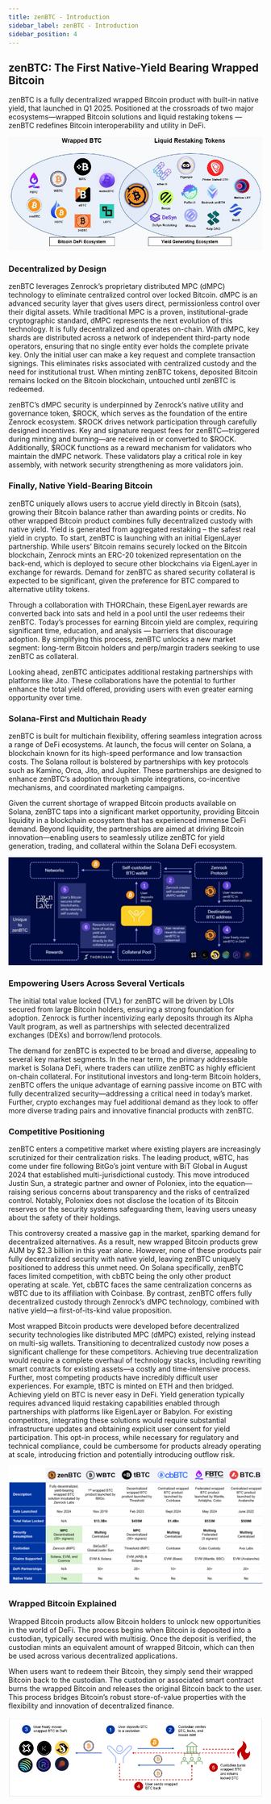 ```yaml
---
title: zenBTC - Introduction
sidebar_label: zenBTC - Introduction
sidebar_position: 4
---
```


## zenBTC: The First Native-Yield Bearing Wrapped Bitcoin

zenBTC is a fully decentralized wrapped Bitcoin product with built-in native yield, that launched in Q1 2025. Positioned at the crossroads of two major ecosystems—wrapped Bitcoin solutions and liquid restaking tokens — zenBTC redefines Bitcoin interoperability and utility in DeFi.

<div style={{maxWidth: "900px", margin: "0 auto"}}>

![Wrapped BTC vs Liquid Restaking Tokens](../../static/img/wrapped-btc-lrt.png)

</div>

### Decentralized by Design

zenBTC leverages Zenrock’s proprietary distributed MPC (dMPC) technology to eliminate centralized control over locked Bitcoin. dMPC is an advanced security layer that gives users direct, permissionless control over their digital assets. While traditional MPC is a proven, institutional-grade cryptographic standard, dMPC represents the next evolution of this technology. It is fully decentralized and operates on-chain. With dMPC, key shards are distributed across a network of independent third-party node operators, ensuring that no single entity ever holds the complete private key. Only the initial user can make a key request and complete transaction signings. This eliminates risks associated with centralized custody and the need for institutional trust. When minting zenBTC tokens, deposited Bitcoin remains locked on the Bitcoin blockchain, untouched until zenBTC is redeemed.

zenBTC’s dMPC security is underpinned by Zenrock’s native utility and governance token, $ROCK, which serves as the foundation of the entire Zenrock ecosystem. $ROCK drives network participation through carefully designed incentives. Key and signature request fees for zenBTC—triggered during minting and burning—are received in or converted to $ROCK. Additionally, $ROCK functions as a reward mechanism for validators who maintain the dMPC network. These validators play a critical role in key assembly, with network security strengthening as more validators join.

### Finally, Native Yield-Bearing Bitcoin

zenBTC uniquely allows users to accrue yield directly in Bitcoin (sats), growing their Bitcoin balance rather than awarding points or credits. No other wrapped Bitcoin product combines fully decentralized custody with native yield. Yield is generated from aggregated restaking – the safest real yield in crypto. To start, zenBTC is launching with an initial EigenLayer partnership. While users’ Bitcoin remains securely locked on the Bitcoin blockchain, Zenrock mints an ERC-20 tokenized representation on the back-end, which is deployed to secure other blockchains via EigenLayer in exchange for rewards. Demand for zenBTC as shared security collateral is expected to be significant, given the preference for BTC compared to alternative utility tokens.

Through a collaboration with THORChain, these EigenLayer rewards are converted back into sats and held in a pool until the user redeems their zenBTC. Today’s processes for earning Bitcoin yield are complex, requiring significant time, education, and analysis — barriers that discourage adoption. By simplifying this process, zenBTC unlocks a new market segment: long-term Bitcoin holders and perp/margin traders seeking to use zenBTC as collateral.

Looking ahead, zenBTC anticipates additional restaking partnerships with platforms like Jito. These collaborations have the potential to further enhance the total yield offered, providing users with even greater earning opportunity over time.

### Solana-First and Multichain Ready

zenBTC is built for multichain flexibility, offering seamless integration across a range of DeFi ecosystems. At launch, the focus will center on Solana, a blockchain known for its high-speed performance and low transaction costs. The Solana rollout is bolstered by partnerships with key protocols such as Kamino, Orca, Jito, and Jupiter. These partnerships are designed to enhance zenBTC’s adoption through simple integrations, co-incentive mechanisms, and coordinated marketing campaigns.

Given the current shortage of wrapped Bitcoin products available on Solana, zenBTC taps into a significant market opportunity, providing Bitcoin liquidity in a blockchain ecosystem that has experienced immense DeFi demand. Beyond liquidity, the partnerships are aimed at driving Bitcoin innovation—enabling users to seamlessly utilize zenBTC for yield generation, trading, and collateral within the Solana DeFi ecosystem.

<div style={{maxWidth: "900px", margin: "0 auto"}}>

![zenBTC Multichain](../../static/img/zenbtc-multichain.png)

</div>

### Empowering Users Across Several Verticals

The initial total value locked (TVL) for zenBTC will be driven by LOIs secured from large Bitcoin holders, ensuring a strong foundation for adoption. Zenrock is further incentivizing early deposits through its Alpha Vault program, as well as partnerships with selected decentralized exchanges (DEXs) and borrow/lend protocols.

The demand for zenBTC is expected to be broad and diverse, appealing to several key market segments. In the near term, the primary addressable market is Solana DeFi, where traders can utilize zenBTC as highly efficient on-chain collateral. For institutional investors and long-term Bitcoin holders, zenBTC offers the unique advantage of earning passive income on BTC with fully decentralized security—addressing a critical need in today’s market. Further, crypto exchanges may fuel additional demand as they look to offer more diverse trading pairs and innovative financial products with zenBTC.

### Competitive Positioning

zenBTC enters a competitive market where existing players are increasingly scrutinized for their centralization risks. The leading product, wBTC, has come under fire following BitGo’s joint venture with BiT Global in August 2024 that established multi-jurisdictional custody. This move introduced Justin Sun, a strategic partner and owner of Poloniex, into the equation—raising serious concerns about transparency and the risks of centralized control. Notably, Poloniex does not disclose the location of its Bitcoin reserves or the security systems safeguarding them, leaving users uneasy about the safety of their holdings.

This controversy created a massive gap in the market, sparking demand for decentralized alternatives. As a result, new wrapped Bitcoin products grew AUM by $2.3 billion in this year alone. However, none of these products pair fully decentralized security with native yield, leaving zenBTC uniquely positioned to address this unmet need. On Solana specifically, zenBTC faces limited competition, with cbBTC being the only other product operating at scale. Yet, cbBTC faces the same centralization concerns as wBTC due to its affiliation with Coinbase. By contrast, zenBTC offers fully decentralized custody through Zenrock’s dMPC technology, combined with native yield—a first-of-its-kind value proposition.

Most wrapped Bitcoin products were developed before decentralized security technologies like distributed MPC (dMPC) existed, relying instead on multi-sig wallets. Transitioning to decentralized custody now poses a significant challenge for these competitors. Achieving true decentralization would require a complete overhaul of technology stacks, including rewriting smart contracts for existing assets—a costly and time-intensive process. Further, most competing products have incredibly difficult user experiences. For example, tBTC is minted on ETH and then bridged. Achieving yield on BTC is never easy in DeFi. Yield generation typically requires advanced liquid restaking capabilities enabled through partnerships with platforms like EigenLayer or Babylon. For existing competitors, integrating these solutions would require substantial infrastructure updates and obtaining explicit user consent for yield participation. This opt-in process, while necessary for regulatory and technical compliance, could be cumbersome for products already operating at scale, introducing friction and potentially introducing outflow risk.

<div style={{maxWidth: "900px", margin: "0 auto"}}>

![Wrapped Bitcoin Competition](../../static/img/wrapped-btc-compared.png)

</div>

### Wrapped Bitcoin Explained

Wrapped Bitcoin products allow Bitcoin holders to unlock new opportunities in the world of DeFi. The process begins when Bitcoin is deposited into a custodian, typically secured with multisig. Once the deposit is verified, the custodian mints an equivalent amount of wrapped Bitcoin, which can then be used across various decentralized applications.

When users want to redeem their Bitcoin, they simply send their wrapped Bitcoin back to the custodian. The custodian or associated smart contract burns the wrapped Bitcoin and releases the original Bitcoin back to the user. This process bridges Bitcoin’s robust store-of-value properties with the flexibility and innovation of decentralized finance.

<div style={{maxWidth: "900px", margin: "0 auto"}}>

![Wrapped BTC Explained](../../static/img/wrapped-btc-explained.png)

</div>
